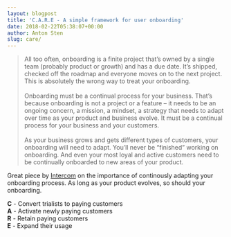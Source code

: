 ```yaml
---
layout: blogpost
title: 'C.A.R.E - A simple framework for user onboarding'
date: 2018-02-22T05:38:07+00:00
author: Anton Sten
slug: care/
---
```


>All too often, onboarding is a finite project that’s owned by a single team (probably product or growth) and has a due date. It’s shipped, checked off the roadmap and everyone moves on to the next project. This is absolutely the wrong way to treat your onboarding.<br /><br />Onboarding must be a continual process for your business.
That’s because onboarding is not a project or a feature – it needs to be an ongoing concern, a mission, a mindset, a strategy that needs to adapt over time as your product and business evolve. It must be a continual process for your business and your customers.<br /><br />As your business grows and gets different types of customers, your onboarding will need to adapt. You’ll never be “finished” working on onboarding. And even your most loyal and active customers need to be continually onboarded to new areas of your product.

Great piece by [Intercom](https://blog.intercom.com/c-a-r-e-simple-framework-user-onboarding/) on the importance of continously adapting your onboarding process. As long as your product evolves, so should your onboarding.

<b>C</b> - Convert trialists to paying customers<br />
<b>A</b> - Activate newly paying customers<br />
<b>R</b> - Retain paying customers<br />
<b>E</b> - Expand their usage
